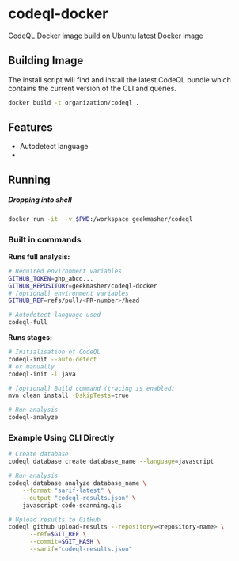 # codeql-docker

CodeQL Docker image build on Ubuntu latest Docker image

## Building Image

The install script will find and install the latest CodeQL bundle which contains the current version of the CLI and queries.

```bash
docker build -t organization/codeql .
```

## Features

- Autodetect language
- 

## Running

##### Dropping into shell

```bash
docker run -it  -v $PWD:/workspace geekmasher/codeql
```


### Built in commands

**Runs full analysis:**

```bash
# Required environment variables
GITHUB_TOKEN=ghp_abcd...
GITHUB_REPOSITORY=geekmasher/codeql-docker
# [optional] environment variables
GITHUB_REF=refs/pull/<PR-number>/head

# Autodetect language used
codeql-full
```

**Runs stages:**

```bash
# Initialisation of CodeQL
codeql-init --auto-detect
# or manually
codeql-init -l java

# [optional] Build command (tracing is enabled)
mvn clean install -DskipTests=true

# Run analysis
codeql-analyze
```

### Example Using CLI Directly

```bash
# Create database
codeql database create database_name --language=javascript

# Run analysis
codeql database analyze database_name \
    --format "sarif-latest" \
    --output "codeql-results.json" \
    javascript-code-scanning.qls

# Upload results to GitHub
codeql github upload-results --repository=<repository-name> \
      --ref=$GIT_REF \
      --commit=$GIT_HASH \
      --sarif="codeql-results.json"

```
